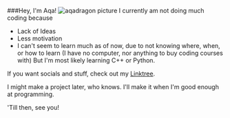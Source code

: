 ###Hey, I'm Aqa!
![aqadragon picture](https://pbs.twimg.com/media/F27iwm6X0AEZcqJ?format=webp&name=900x900)
I currently am not doing much coding because
 * Lack of Ideas
 * Less motivation
 * I can't seem to learn much as of now, due to not knowing where, when, or how to learn (I have no computer, nor anything to buy coding courses with)
But I'm most likely learning C++ or Python.

If you want socials and stuff, check out my [Linktree](https://linktr.ee/aqadragon).

I might make a project later, who knows. I'll make it when I'm good enough at programming.

'Till then, see you!
